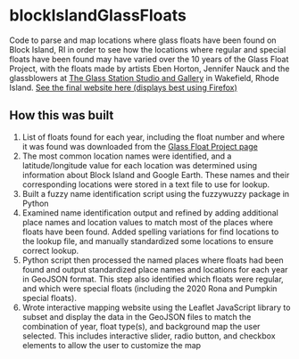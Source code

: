 # blockIslandGlassFloats
Code to parse and map locations where glass floats have been found on Block Island, RI in order to see how the locations where regular and special floats have been found may have varied over the 10 years of the Glass Float Project, with the floats made by artists Eben Horton, Jennifer Nauck and the glassblowers at [The Glass Station Studio and Gallery](https://theglassstationstudio.com/collections/glass-float-project) in Wakefield, Rhode Island. [See the final website here (displays best using Firefox)](https://geohouse.github.io/blockIslandGlassFloats)

## How this was built

1. List of floats found for each year, including the float number and where it was found was downloaded from the [Glass Float Project page](https://www.blockislandinfo.com/glass-float-project)
2. The most common location names were identified, and a latitude/longitude value for each location was determined using information about Block Island and Google Earth. These names and their corresponding locations were stored in a text file to use for lookup.
3. Built a fuzzy name identification script using the fuzzywuzzy package in Python
4. Examined name identification output and refined by adding additional place names and location values to match most of the places where floats have been found. Added spelling variations for find locations to the lookup file, and manually standardized some locations to ensure correct lookup.
5. Python script then processed the named places where floats had been found and output standardized place names and locations for each year in GeoJSON format. This step also identified which floats were regular, and which were special floats (including the 2020 Rona and Pumpkin special floats).
6. Wrote interactive mapping website using the Leaflet JavaScript library to subset and display the data in the GeoJSON files to match the combination of year, float type(s), and background map the user selected. This includes interactive slider, radio button, and checkbox elements to allow the user to customize the map 


